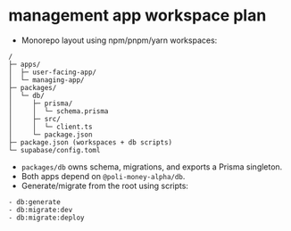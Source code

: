 # management app workspace plan

- Monorepo layout using npm/pnpm/yarn workspaces:
```
/
├─ apps/
│  ├─ user-facing-app/
│  └─ managing-app/
├─ packages/
│  └─ db/
│     ├─ prisma/
│     │  └─ schema.prisma
│     ├─ src/
│     │  └─ client.ts
│     └─ package.json
├─ package.json (workspaces + db scripts)
└─ supabase/config.toml
```

- `packages/db` owns schema, migrations, and exports a Prisma singleton.
- Both apps depend on `@poli-money-alpha/db`.
- Generate/migrate from the root using scripts:
```
- db:generate
- db:migrate:dev
- db:migrate:deploy
```
